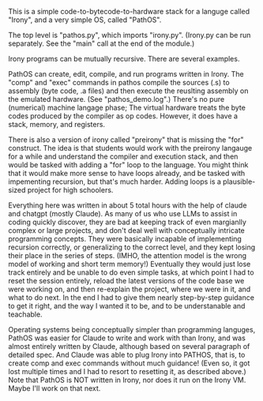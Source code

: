 This is a simple code-to-bytecode-to-hardware stack for a languge
called "Irony", and a very simple OS, called "PathOS".

The top level is "pathos.py", which imports "irony.py". (Irony.py 
can be run separately. See the "main" call at the end of the module.) 

Irony programs can be mutually recursive. There are several examples. 

PathOS can create, edit, compile, and run programs written in Irony. 
The "comp" and "exec" commands in pathos compile the sources (.s) to 
assembly (byte code, .a files) and then execute the reuslting assembly 
on the emulated hardware. (See "pathos_demo.log".) There's no pure 
(numerical) machine langage phase; The virtual hardware treats 
the byte codes produced by the compiler as op codes.  However, it does 
have a stack, memory, and registers.

There is also a version of irony called "preirony" that is missing the
"for" construct. The idea is that students would work with the preirony
langauge for a while and understand the compiler and execution stack, 
and then would be tasked with adding a "for" loop to the language. You
might think that it would make more sense to have loops already, and 
be tasked with impementing recursion, but that's much harder. Adding
loops is a plausible-sized project for high schoolers.

Everything here was written in about 5 total hours with the help of
claude and chatgpt (mostly Claude). As many of us who use LLMs to
assist in coding quickly discover, they are bad at keeping track of
even margianlly complex or large projects, and don't deal well with
conceptually intricate programming concepts. They were basically
incapable of implementing recursion correctly, or generalizing to the
correct level, and they kept losing their place in the series of
steps. (IMHO, the attention model is the wrong model of working and
short term memory!) Eventually they would just lose track entirely and
be unable to do even simple tasks, at which point I had to reset the
session entirely, reload the latest versions of the code base we were
working on, and then re-explain the project, where we were in it, and
what to do next. In the end I had to give them nearly step-by-step
guidance to get it right, and the way I wanted it to be, and to be
understanable and teachable.

Operating systems being conceptually simpler than programming
languges, PathOS was easier for Claude to write and work with than
Irony, and was almost entirely written by Claude, although based on
several paragraph of detailed spec.  And Claude was able to plug Irony
into PATHOS, that is, to create comp and exec commands without much
guidance! (Even so, it got lost multiple times and I had to resort to
resetting it, as described above.) Note that PathOS is NOT written in
Irony, nor does it run on the Irony VM. Maybe I'll work on that next.

